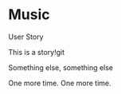# Music

User Story

This is a story!git

Something else, something else


One more time.
One more time.